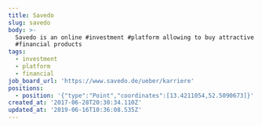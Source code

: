 ```yaml
---
title: Savedo
slug: savedo
body: >-
  Savedo is an online #investment #platform allowing to buy attractive
  #financial products
tags:
  - investment
  - platform
  - financial
job_board_url: 'https://www.savedo.de/ueber/karriere'
positions:
  - position: '{"type":"Point","coordinates":[13.4211054,52.5090673]}'
created_at: '2017-06-28T20:30:34.110Z'
updated_at: '2019-06-16T10:36:08.535Z'
---
```


